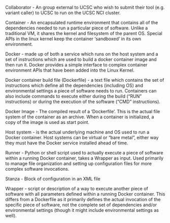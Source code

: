 
Collaborator -  An group external to UCSC who wish to submit their tool (e.g. variant caller) to UCSC to run on the UCSC NCI cluster.  

Container - An encapsulated runtime environment that contains all of the dependencies needed to run a particular piece of software. Unlike a traditional VM, it shares the kernel and filesystem of the parent OS. Special APIs in the linux kernel keep the container ‘sandboxed’ in its own environment.

Docker - made up of both a service which runs on the host system and a set of instructions which are used to build a docker container image and then run it. Docker provides a simple interface to complex container environment APIs that have been added into the Linux Kernel.

Docker container build file (Dockerfile) - a text file which contains the set of instructions which define all the dependencies (including OS) and environmental settings a piece of software needs to run.  Containers can also include commands to execute either during the build (“RUN” instructions) or during the execution of the software (“CMD” instructions).

Docker Image - The compiled result of a ‘Dockerfile’. This is the actual file system of the container as an archive. When a container is initialized, a copy of the image is used as start point.

Host system - is the actual underlying machine and OS used to run a Docker container.  Host systems can be virtual or “bare metal”, either way they must have the Docker service installed ahead of time.

Runner - Python or shell script used to actually execute a piece of software within a running Docker container, takes a Wrapper as input.  Used primarily to manage file organization and setting up configuration files for more complex software invocations.

Stanza - Block of configuration in an XML file

Wrapper - script or description of a way to execute another piece of software with all parameters defined within a running Docker container.  This differs from a Dockerfile as it primarily defines the actual invocation of the specific piece of software, not the complete set of dependencies and/or environmental settings (though it might include environmental settings as well).
